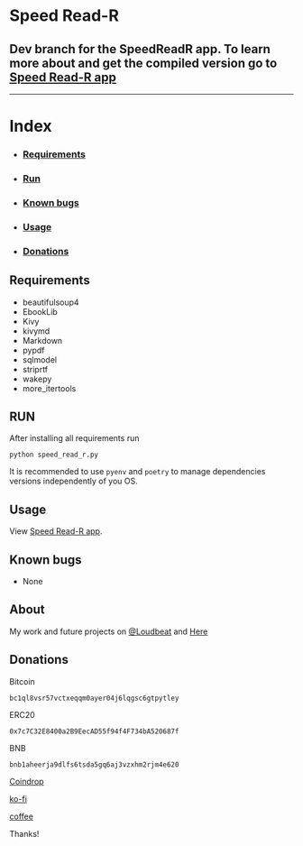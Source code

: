 # Speed Read-R

## Dev branch for the SpeedReadR app. To learn more about and get the compiled version go to [Speed Read-R app](https://github.com/loudbeatproductions/SpeedReadR)

---
# Index
- ### [Requirements](#requirements)
- ### [Run](#run)
- ### [Known bugs](#known-bugs)
- ### [Usage](#usage)
- ### [Donations](#donations)

## Requirements
- beautifulsoup4
- EbookLib
- Kivy
- kivymd
- Markdown
- pypdf
- sqlmodel
- striprtf
- wakepy
- more_itertools


## RUN
After installing all requirements run

```
python speed_read_r.py
```

It is recommended to use `pyenv` and `poetry` to manage dependencies versions independently of you OS.

## Usage
View [Speed Read-R app](https://github.com/loudbeatproductions/SpeedReadR).

## Known bugs

- None


## About
My work and future projects on [@Loudbeat](https://www.instagram.com/loudbeat) and [Here](https://github.com/loudbeatproductions)

## Donations

Bitcoin
```
bc1ql8vsr57vctxeqqm0ayer04j6lqgsc6gtpytley
```

ERC20
```
0x7c7C32E8400a2B9EecAD55f94f4F734bA520687f
```

BNB
```
bnb1aheerja9dlfs6tsda5gq6aj3vzxhm2rjm4e620
```

[Coindrop](https://coindrop.to/loudbeat)

[ko-fi](https://ko-fi.com/loudbeat)

[coffee](https://www.buymeacoffee.com/loudbeat)

Thanks!